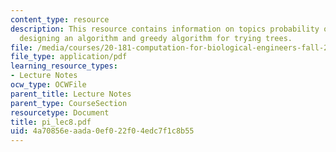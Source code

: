 ```yaml
---
content_type: resource
description: This resource contains information on topics probability of a tree, marginalizing,
  designing an algorithm and greedy algorithm for trying trees.
file: /media/courses/20-181-computation-for-biological-engineers-fall-2006/4a70856eaada0ef022f04edc7f1c8b55_pi_lec8.pdf
file_type: application/pdf
learning_resource_types:
- Lecture Notes
ocw_type: OCWFile
parent_title: Lecture Notes
parent_type: CourseSection
resourcetype: Document
title: pi_lec8.pdf
uid: 4a70856e-aada-0ef0-22f0-4edc7f1c8b55
---
```

